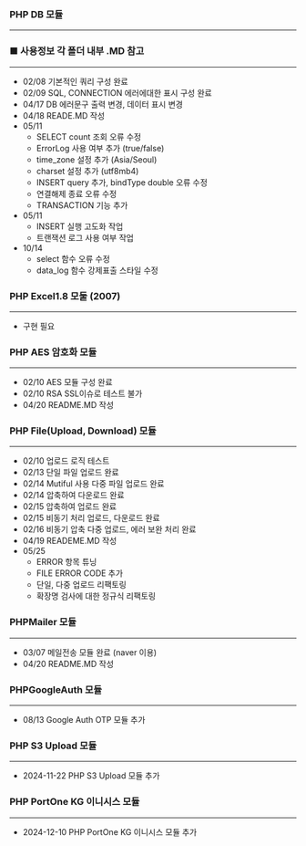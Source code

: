 ### PHP DB 모듈 
- - -
### ■ 사용정보 각 폴더 내부 .MD 참고
- - -
- 02/08 기본적인 쿼리 구성 완료 
- 02/09 SQL, CONNECTION 에러에대한 표시 구성 완료
- 04/17 DB 에러문구 출력 변경, 데이터 표시 변경 
- 04/18 READE.MD 작성
- 05/11  
    - SELECT count 조회 오류 수정
    - ErrorLog 사용 여부 추가 (true/false)
    - time_zone 설정 추가 (Asia/Seoul)
    - charset 설정 추가 (utf8mb4)
    - INSERT query 추가, bindType double 오류 수정
    - 연결해제 종료 오류 수정
    - TRANSACTION 기능 추가
- 05/11 
    - INSERT 실행 고도화 작업
    - 트랜잭션 로그 사용 여부 작업
- 10/14
    - select 함수 오류 수정
    - data_log 함수 강제표출 스타일 수정   
### PHP Excel1.8 모둘 (2007)
- - -
- 구현 필요

### PHP AES 암호화 모듈
- - - 
- 02/10 AES 모듈 구성 완료
- 02/10 RSA SSL이슈로 테스트 불가
- 04/20 README.MD 작성

### PHP File(Upload, Download) 모듈 
- - - 
- 02/10 업로드 로직 테스트
- 02/13 단일 파일 업로드 완료
- 02/14 Mutiful 사용 다중 파일 업로드 완료
- 02/14 압축하여 다운로드 완료
- 02/15 압축하여 업로드 완료
- 02/15 비동기 처리 업로드, 다운로드 완료
- 02/16 비동기 압축 다중 업로드, 에러 보완 처리 완료
- 04/19 READEME.MD 작성
- 05/25 
    - ERROR 항목 튜닝
    - FILE ERROR CODE 추가 
    - 단일, 다중 업로드 리팩토링
    - 확장명 검사에 대한 정규식 리팩토링

### PHPMailer 모듈
- - - 
- 03/07 메일전송 모듈 완료 (naver 이용)
- 04/20 README.MD 작성 

### PHPGoogleAuth 모듈
---
- 08/13 Google Auth OTP 모듈 추가

### PHP S3 Upload 모듈
---
- 2024-11-22 PHP S3 Upload 모듈 추가 

### PHP PortOne KG 이니시스 모듈
---
- 2024-12-10 PHP PortOne KG 이니시스 모듈 추가